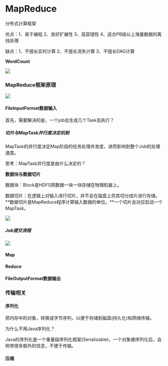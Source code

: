 # MapReduce

分布式计算框架

优点：1、易于编程 2、良好扩展性 3、高容错性 4、适合PB级以上海量数据的离线处理

缺点：1、不擅长实时计算 2、不擅长流失计算 3、不擅长DAG计算



**WordCount**

![](E:\github\BigDataLearning\hadoop\MapReduce\MapReduce_WordCount.png)



### MapReduce框架原理

![](E:\github\BigDataLearning\hadoop\MapReduce\MapReduce_框架原理.png)

#### FileInputFormat数据输入

首先，需要解决的是，一个job会生成几个Task去执行？

##### 切片与MapTask并行度决定机制

MapTask的并行度决定Map阶段的任务处理并发度，进而影响到整个Job的处理速度。

思考：MapTask并行度是由什么决定的？

**数据块与数据切片**

数据块：Block是HDFS把数据一块一块存储在物理机器上。

数据切片：在逻辑上对输入进行切片，并不会在磁盘上将其切分成片进行存储。**数据切片是MapReduce程序计算输入数据的单位。**一个切片会对应启动一个MapTask。

![](E:\github\BigDataLearning\hadoop\MapReduce\数据切片与MapTask并行度.png)

##### Job提交流程

![](E:\github\BigDataLearning\hadoop\MapReduce\Job提交流程.png)





#### Map

#### Reduce

#### FileOutputFormat数据输出



### 传输相关

#### 序列化

把内存中的对象，转换成字节序列，以便于存储到磁盘(持久化)和网络传输。

为什么不用Java序列化？

Java的序列化是一个重量级序列化框架(Serializable)，一个对象被序列化后，会附带很多额外的信息，不便于传输。



#### 压缩